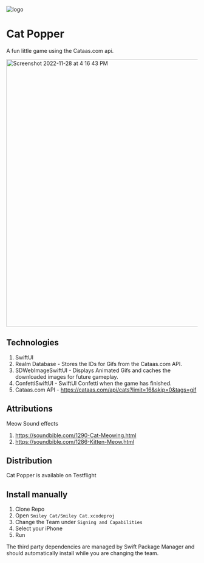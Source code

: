 ![logo](https://user-images.githubusercontent.com/442439/204402040-2f1aeb57-0955-4bd5-b1ba-a48ba43b4961.jpg)


# Cat Popper

A fun little game using the Cataas.com api.

<a href="https://shanecowherd.com/CatPopper.mp4"><img width="704" alt="Screenshot 2022-11-28 at 4 16 43 PM" src="https://user-images.githubusercontent.com/442439/204400807-74f6f6ab-e586-4a03-bbe6-d88e1423807b.png"></a>

## Technologies

1. SwiftUI
2. Realm Database - Stores the IDs for Gifs from the Cataas.com API.
3. SDWebImageSwiftUI - Displays Animated Gifs and caches the downloaded images for future gameplay.
4. ConfettiSwiftUI - SwiftUI Confetti when the game has finished.
5. Cataas.com API - https://cataas.com/api/cats?limit=16&skip=0&tags=gif

## Attributions

Meow Sound effects
1. https://soundbible.com/1290-Cat-Meowing.html
2. https://soundbible.com/1286-Kitten-Meow.html

## Distribution

Cat Popper is available on Testflight

## Install manually

1. Clone Repo
2. Open `Smiley Cat/Smiley Cat.xcodeproj`
3. Change the Team under `Signing and Capabilities`
4. Select your iPhone
5. Run

The third party dependencies are managed by Swift Package Manager and should automatically install while you are changing the team.

